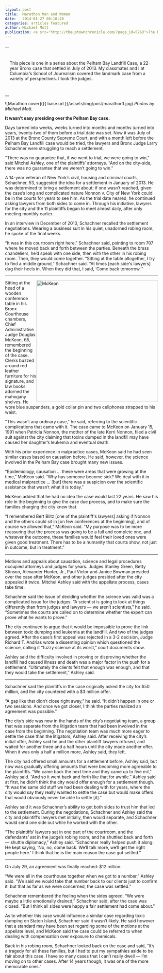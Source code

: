 ```yaml
---
layout: post
title:  Marathon Men and Women
date:   2014-01-27 00:10:20
categories: articles featured
author: Michael Mott
publication: <a src="http://theuptownchronicle.com/?page_id=5763">The Uptown Chronicle</a>
---
```


__<div style="padding: 25px 20px 20px 15px;">
This piece is one in a series about the Pelham Bay Landfill Case, a 22-year Bronx case that settled in July of 2013. My classmates and I at Columbia's School of Journalism covered the landmark case from a variety of perspectives. I took the judges.
</div>__

![Marathon cover]({{ base.url }}/assets/img/post/marathon1.jpg)
_Photos by Michael Mott._

__It wasn’t easy presiding over the Pelham Bay case.__

Days turned into weeks, weeks turned into months and months turned into years, twenty-two of them before a trial date was set. Now it was July of 2013 at the Bronx County Supreme Court, and with a month left before the Pelham Bay Landfill case would be tried, the lawyers and Bronx Judge Larry Schachner were struggling to reach a settlement.

“There was no guarantee that, if we went to trial, we were going to win,” said Mitchel Ashley, one of the plaintiffs’ attorneys. “And on the city-side, there was no guarantee that we weren’t going to win.”

A 14-year veteran of New York’s civil, housing and criminal courts, Schachner, 53, suggested the idea for a settlement in January of 2013. He was determined to bring a settlement about; if one wasn’t reached, given the case’s long and complicated nature Nonnon v. City of New York could be in the courts for years to see him. As the trial date neared, he continued asking lawyers from both sides to come in. Through his initiative, lawyers for the city and the 11 plaintiffs began to meet almost daily, after only meeting monthly earlier.

In an interview in December of 2013, Schachner recalled the settlement negotiations. Wearing a business suit in his quiet, unadorned robing room, he spoke of the final weeks.

“It was in this courtroom right here,” Schachner said, pointing to room 707 where he moved back and forth between the parties. Beneath the brass chandeliers, he’d speak with one side, then with the other in his robing room. Then, they would come together. “Sitting at the table altogether, I try to find a middle ground,” Schachner said. “At times [each side's lawyers] dug their heels in. When they did that, I said, ‘Come back tomorrow.’”

* * *


<img src="{{ base.url }}/assets/img/post/marathon2.jpg" alt="McKeon" style="float:right" width="400">


Sitting at the head of a wooden conference table in his Bronx Courthouse chambers, Chief Administrative Judge Douglas McKeon, 65, remembered the beginning of the case. Clerks buzzed around red leather furniture for his signature, and law books adorned the mahogany shelves. He wore blue suspenders, a gold collar pin and two cellphones strapped to his waist.

“This wasn’t any ordinary case,” he said, referring to the scientific complications that came with it. The case came to McKeon on January 15, 1991 when Patricia Nonnon, the mother of the late Kerri Nonnon, filed a civil suit against the city claiming that toxins dumped in the landfill may have caused her daughter’s leukemia and eventual death.

With his prior experience in malpractice cases, McKeon said he had seen similar cases based on causation before. He said, however, the science involved in the Pelham Bay case brought many new issues.

“Epidemiology, causation … these were areas that were growing at the time,” McKeon said. “Why has someone become sick? We deal with it in medical malpractice … [but] there was a suspicion over the scientific assistance that wasn’t what it is today.”

McKeon added that he had no idea the case would last 22 years. He saw his role in the beginning to give the case due process, and to make sure the families charging the city knew that.

“I remembered Bert Blitz [one of the plaintiff's lawyers] asking if Nonnon and the others could sit in [on few conferences at the beginning], and of course we allowed that,” McKeon said. “My purpose was to be more reassuring that the process was going to be a full and complete one, and whatever the outcome, these families would feel their loved ones were given good treatment. There has to be a humanity that courts show, not just in outcome, but in treatment.”

* * *

Motions and appeals about causation, science and legal procedures occupied attorneys and judges for years. Judges Stanley Green, Betty Stinson, Alexander Hunter, Jr., Paul Victor and Janice Bowman presided over the case after McKeon, and other judges presided after the city appealed it twice. Mitchel Ashley said with the appellate process, cases take time.

Schachner said the issue of deciding whether the science was valid was a complicated issue for the judges. “A scientist is going to look at things differently than from judges and lawyers — we aren’t scientists,” he said. “Sometimes the courts are called on to determine whether the expert can prove what he wants to prove.”

The city continued to argue that it would be impossible to prove the link between toxic dumping and leukemia at the landfill. And two of the judges agreed. After the case’s first appeal was rejected in a 3-2 decision, Judge Richard T. Andrias wrote a dissenting opinion which questioned the science, calling it “fuzzy science at its worst,” court documents show.

Ashley said the difficulty involved in proving or disproving whether the landfill had caused illness and death was a major factor in the push for a settlement. “Ultimately the clients felt that enough was enough, and that they would take the settlement,” Ashley said.

* * *

Schachner said the plaintiffs in the case originally asked the city for $50 million, and the city countered with a $3 million offer.

“A gap like that didn’t close right away,” he said. “It didn’t happen in one or two sessions. And once we got closer, I think the parties realized an agreement was possible.”

The city’s side was now in the hands of the city’s negotiating team, a group that was separate from the litigation team that had been involved in the case from the beginning. The negotiation team was much more eager to settle the case than the litigators, Ashley said. After receiving the city’s initial offer, Ashley said he and the other plaintiff lawyers refused, and waited for another three and a half hours until the city made another offer. When it was only a half a million more, Ashley said, they left.

The city had offered small amounts for a settlement before, Ashley said, but now was gradually offering amounts that were becoming more agreeable to the plaintiffs. “We came back the next time and they came up to five mil,” Ashley said. “And so it went back and forth like that for awhile.”
Ashley said at first, he didn’t think the city would offer enough for a settlement though. “It was the same old stuff we had been dealing with for years, where the city would say they really wanted to settle the case but would make offers that would obviously never be able to settle [it].”

Ashley said it was Schachner’s ability to get both sides to trust him that led to the settlement. During the negotiations, Schachner and Ashley said the city and plaintiff’s lawyers met initially, then would separate, and Schachner would send one side out while he worked with the other.

“The plaintiffs’ lawyers sat in one part of the courtroom, and the defendants’ sat in the judge’s robing room, and he shuttled back and forth — shuttle diplomacy,” Ashley said. “Schachner really helped push it along. He kept saying, ‘No, no, come back. We’ll talk more, we’ll get the right people here.’ I think that he is the main reason the case got settled.”

* * *

On July 29, an agreement was finally reached: $12 million.

“We were all in the courthouse together when we got to a number,” Ashley said. “We said we would take that number back to our clients just to confirm it, but that as far as we were concerned, the case was settled.”

Schachner remembered the feeling when the sides agreed. “We were maybe a little emotionally drained,” Schachner said, after the case was closed. “But I think all sides were happy a fair settlement had come about.”

As to whether this case would influence a similar case regarding toxic dumping on Staten Island, Schachner said it wasn’t likely. He said however that a standard may have been set regarding some of the motions at the appellate level, and McKeon said the case could be referred to when dealing with compensation over exposure to chemicals.

Back in his robing room, Schachner looked back on the case and said, “It’s a tragedy for all these families, but I had to put my sympathies aside to be fair about this case. I have so many cases that I can’t really dwell — I’m moving on to other cases. After 14 years though, it was one of the more memorable ones.”